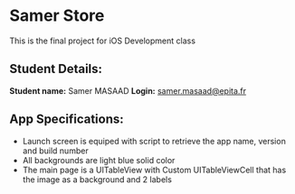 # Samer Store

This is the final project for iOS Development class


## Student Details:
**Student name:** Samer MASAAD
**Login:** samer.masaad@epita.fr



## App Specifications:

* Launch screen is equiped with script to retrieve the app name, version and build number
* All backgrounds are light blue solid color
* The main page is a UITableView with Custom UITableViewCell that has the image as a background and 2 labels
